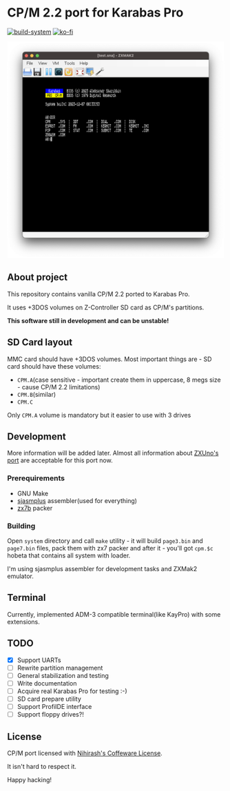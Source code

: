 # CP/M 2.2 port for Karabas Pro

[![build-system](https://github.com/nihirash/karabas-pro-cpm/actions/workflows/build-system.yml/badge.svg)](https://github.com/nihirash/karabas-pro-cpm/actions/workflows/build-system.yml) [![ko-fi](https://ko-fi.com/img/githubbutton_sm.svg)](https://ko-fi.com/D1D6JVS74) 

![screenshot](readme/screen.png)

## About project

This repository contains vanilla CP/M 2.2 ported to Karabas Pro. 

It uses +3DOS volumes on Z-Controller SD card as CP/M's partitions.

**This software still in development and can be unstable!**

## SD Card layout

MMC card should have +3DOS volumes. Most important things are - SD card should have these volumes:
 * `CPM.A`(case sensitive - important create them in uppercase, 8 megs size - cause CP/M 2.2 limitations)
 * `CPM.B`(similar)
 * `CPM.C`

 Only `CPM.A` volume is mandatory but it easier to use with 3 drives

## Development

More information will be added later. Almost all information about [ZXUno's port](https://github.com/nihirash/cpm-uno) are acceptable for this port now.

### Prerequirements
 
 - GNU Make
 - [sjasmplus](https://github.com/z00m128/sjasmplus) assembler(used for everything)
 - [zx7b](https://github.com/antoniovillena/zx7b) packer

### Building

Open `system` directory and call `make` utility - it will build `page3.bin` and `page7.bin` files, pack them with zx7 packer and after it - you'll got `cpm.$c` hobeta that contains all system with loader.

I'm using sjasmplus assembler for development tasks and ZXMak2 emulator.

## Terminal

Currently, implemented ADM-3 compatible terminal(like KayPro) with some extensions.

## TODO

 - [x] Support UARTs
 - [ ] Rewrite partition management
 - [ ] General stabilization and testing
 - [ ] Write documentation
 - [ ] Acquire real Karabas Pro for testing :-)
 - [ ] SD card prepare utility
 - [ ] Support ProfiIDE interface
 - [ ] Support floppy drives?!

## License

CP/M port licensed with [Nihirash's Coffeware License](LICENSE).

It isn't hard to respect it.

Happy hacking!